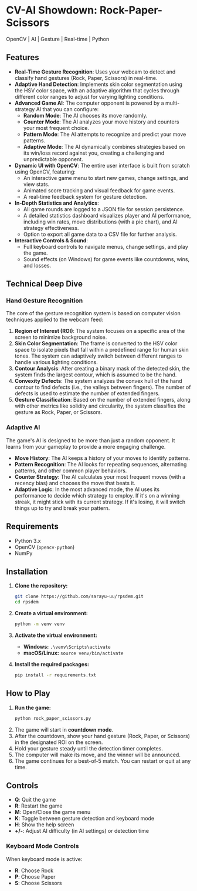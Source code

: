 # CV-AI Showdown: Rock-Paper-Scissors

OpenCV | AI | Gesture | Real-time | Python

## Features

-   **Real-Time Gesture Recognition**: Uses your webcam to detect and classify hand gestures (Rock, Paper, Scissors) in real-time.
-   **Adaptive Hand Detection**: Implements skin color segmentation using the HSV color space, with an adaptive algorithm that cycles through different color ranges to adjust for varying lighting conditions.
-   **Advanced Game AI**: The computer opponent is powered by a multi-strategy AI that you can configure:
    -   **Random Mode**: The AI chooses its move randomly.
    -   **Counter Mode**: The AI analyzes your move history and counters your most frequent choice.
    -   **Pattern Mode**: The AI attempts to recognize and predict your move patterns.
    -   **Adaptive Mode**: The AI dynamically combines strategies based on its win/loss record against you, creating a challenging and unpredictable opponent.
-   **Dynamic UI with OpenCV**: The entire user interface is built from scratch using OpenCV, featuring:
    -   An interactive game menu to start new games, change settings, and view stats.
    -   Animated score tracking and visual feedback for game events.
    -   A real-time feedback system for gesture detection.
-   **In-Depth Statistics and Analytics**:
    -   All game rounds are logged to a JSON file for session persistence.
    -   A detailed statistics dashboard visualizes player and AI performance, including win rates, move distributions (with a pie chart), and AI strategy effectiveness.
    -   Option to export all game data to a CSV file for further analysis.
-   **Interactive Controls & Sound**:
    -   Full keyboard controls to navigate menus, change settings, and play the game.
    -   Sound effects (on Windows) for game events like countdowns, wins, and losses.

## Technical Deep Dive

### Hand Gesture Recognition

The core of the gesture recognition system is based on computer vision techniques applied to the webcam feed:

1.  **Region of Interest (ROI)**: The system focuses on a specific area of the screen to minimize background noise.
2.  **Skin Color Segmentation**: The frame is converted to the HSV color space to isolate pixels that fall within a predefined range for human skin tones. The system can adaptively switch between different ranges to handle various lighting conditions.
3.  **Contour Analysis**: After creating a binary mask of the detected skin, the system finds the largest contour, which is assumed to be the hand.
4.  **Convexity Defects**: The system analyzes the convex hull of the hand contour to find defects (i.e., the valleys between fingers). The number of defects is used to estimate the number of extended fingers.
5.  **Gesture Classification**: Based on the number of extended fingers, along with other metrics like solidity and circularity, the system classifies the gesture as Rock, Paper, or Scissors.

### Adaptive AI

The game's AI is designed to be more than just a random opponent. It learns from your gameplay to provide a more engaging challenge.

-   **Move History**: The AI keeps a history of your moves to identify patterns.
-   **Pattern Recognition**: The AI looks for repeating sequences, alternating patterns, and other common player behaviors.
-   **Counter Strategy**: The AI calculates your most frequent moves (with a recency bias) and chooses the move that beats it.
-   **Adaptive Logic**: In the most advanced mode, the AI uses its performance to decide which strategy to employ. If it's on a winning streak, it might stick with its current strategy. If it's losing, it will switch things up to try and break your pattern.

## Requirements

-   Python 3.x
-   OpenCV (`opencv-python`)
-   NumPy

## Installation

1.  **Clone the repository:**
    ```bash
    git clone https://github.com/sarayu-uu/rpsdem.git
    cd rpsdem
    ```

2.  **Create a virtual environment:**
    ```bash
    python -m venv venv
    ```

3.  **Activate the virtual environment:**
    -   **Windows:** `.\venv\Scripts\activate`
    -   **macOS/Linux:** `source venv/bin/activate`

4.  **Install the required packages:**
    ```bash
    pip install -r requirements.txt
    ```

## How to Play

1.  **Run the game:**
    ```bash
    python rock_paper_scissors.py
    ```
2.  The game will start in **countdown mode**.
3.  After the countdown, show your hand gesture (Rock, Paper, or Scissors) in the designated ROI on the screen.
4.  Hold your gesture steady until the detection timer completes.
5.  The computer will make its move, and the winner will be announced.
6.  The game continues for a best-of-5 match. You can restart or quit at any time.

## Controls

-   **Q**: Quit the game
-   **R**: Restart the game
-   **M**: Open/Close the game menu
-   **K**: Toggle between gesture detection and keyboard mode
-   **H**: Show the help screen
-   **+/-**: Adjust AI difficulty (in AI settings) or detection time

### Keyboard Mode Controls

When keyboard mode is active:

-   **R**: Choose Rock
-   **P**: Choose Paper
-   **S**: Choose Scissors
